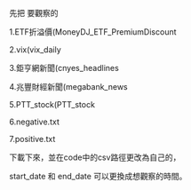 先把 要觀察的

1.ETF折溢價(MoneyDJ_ETF_PremiumDiscount

2.vix(vix_daily

3.鉅亨網新聞(cnyes_headlines

4.兆豐財經新聞(megabank_news

5.PTT_stock(PTT_stock

6.negative.txt 

7.positive.txt

下載下來，並在code中的csv路徑更改為自己的，

start_date 和 end_date  可以更換成想觀察的時間。

